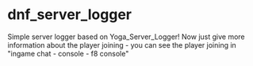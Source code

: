 # dnf_server_logger
Simple server logger based on Yoga_Server_Logger! Now just give more information about the player joining - you can see the player joining in "ingame chat - console - f8 console"
